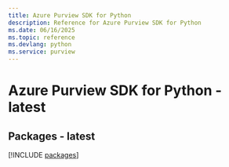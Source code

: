 ```yaml
---
title: Azure Purview SDK for Python
description: Reference for Azure Purview SDK for Python
ms.date: 06/16/2025
ms.topic: reference
ms.devlang: python
ms.service: purview
---
```

# Azure Purview SDK for Python - latest
## Packages - latest
[!INCLUDE [packages](purview-index.md)]